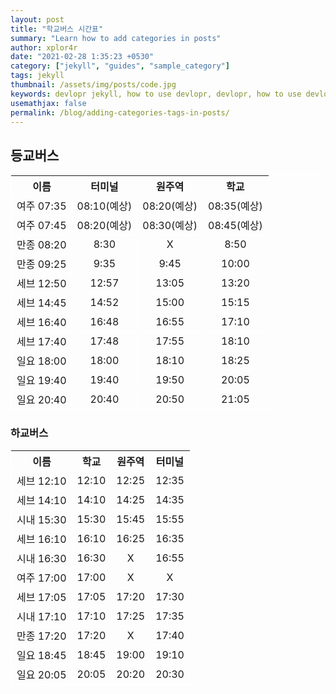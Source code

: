 ```yaml
---
layout: post
title: "학교버스 시간표"
summary: "Learn how to add categories in posts"
author: xplor4r
date: "2021-02-28 1:35:23 +0530"
category: ["jekyll", "guides", "sample_category"]
tags: jekyll
thumbnail: /assets/img/posts/code.jpg
keywords: devlopr jekyll, how to use devlopr, devlopr, how to use devlopr-jekyll, devlopr-jekyll tutorial,best jekyll themes, multi categories and tags
usemathjax: false
permalink: /blog/adding-categories-tags-in-posts/
---
```


<style type="text/css">
  table, td, tr{
    border: 1px solid white;
    border-collapse: collapse;
  }
</style>

## 등교버스

|    이름    |   터미널    |   원주역    |    학교     |
| :--------: | :---------: | :---------: | :---------: |
| 여주 07:35 | 08:10(예상) | 08:20(예상) | 08:35(예상) |
| 여주 07:45 | 08:20(예상) | 08:30(예상) | 08:45(예상) |
| 만종 08:20 |    8:30     |      X      |    8:50     |
| 만종 09:25 |    9:35     |    9:45     |    10:00    |
| 세브 12:50 |    12:57    |    13:05    |    13:20    |
| 세브 14:45 |    14:52    |    15:00    |    15:15    |
| 세브 16:40 |    16:48    |    16:55    |    17:10    |
| 세브 17:40 |    17:48    |    17:55    |    18:10    |
| 일요 18:00 |    18:00    |    18:10    |    18:25    |
| 일요 19:40 |    19:40    |    19:50    |    20:05    |
| 일요 20:40 |    20:40    |    20:50    |    21:05    |

### 하교버스

|    이름    | 학교  | 원주역 | 터미널 |
| :--------: | :---: | :----: | :----: |
| 세브 12:10 | 12:10 | 12:25  | 12:35  |
| 세브 14:10 | 14:10 | 14:25  | 14:35  |
| 시내 15:30 | 15:30 | 15:45  | 15:55  |
| 세브 16:10 | 16:10 | 16:25  | 16:35  |
| 시내 16:30 | 16:30 |   X    | 16:55  |
| 여주 17:00 | 17:00 |   X    |   X    |
| 세브 17:05 | 17:05 | 17:20  | 17:30  |
| 시내 17:10 | 17:10 | 17:25  | 17:35  |
| 만종 17:20 | 17:20 |   X    | 17:40  |
| 일요 18:45 | 18:45 | 19:00  | 19:10  |
| 일요 20:05 | 20:05 | 20:20  | 20:30  |

